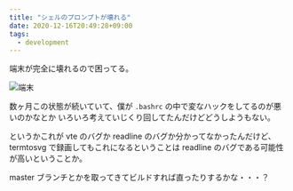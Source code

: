 ```yaml
---
title: "シェルのプロンプトが壊れる"
date: 2020-12-16T20:49:28+09:00
tags:
  - development
---
```


端末が完全に壊れるので困ってる。

![端末](/images/20201216-readline/terminal.svg)

数ヶ月この状態が続いていて、僕が `.bashrc` の中で変なハックをしてるのが悪いのかなとか
いろいろ考えていじくり回してたんだけどどうしようもない。

というかこれが vte のバグか readline のバグか分かってなかったんだけど、
termtosvg で録画してもこれになるということは readline のバグである可能性が高いということか。

master ブランチとかを取ってきてビルドすれば直ったりするかな・・・？
